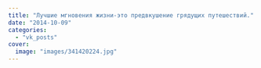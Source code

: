 ```yaml
---
title: "Лучшие мгновения жизни-это предвкушение грядущих путешествий."
date: "2014-10-09"
categories: 
  - "vk_posts"
cover:
  image: "images/341420224.jpg"
---
```



